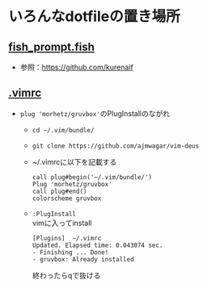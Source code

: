 # いろんなdotfileの置き場所

## [fish_prompt.fish](https://github.com/Thayato0418/dotfiles/fish_prompt.fish)
- 参照：https://github.com/kurenaif
## [.vimrc](https://github.com/Thayato0418/dotfiles/.vimrc)
- `plug 'morhetz/gruvbox'`のPlugInstallのながれ
  - `cd ~/.vim/bundle/`
    
  - `git clone https://github.com/ajmwagar/vim-deus`
    
  - ~/.vimrcに以下を記載する
    ```
    call plug#begin('~/.vim/bundle/')
    Plug 'morhetz/gruvbox'
    call plug#end()
    colorscheme gruvbox
    ```
    
  - `:PlugInstall`<br>
    vimに入ってinstall
    ```
    [Plugins]  ~/.vimrc
    Updated. Elapsed time: 0.043074 sec.
    - Finishing ... Done!
    - gruvbox: Already installed
    ```
    終わったらqで抜ける

